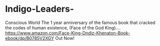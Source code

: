 # Indigo-Leaders-
Conscious World 
The 1 year anniversary of the famous book that cracked the codes of human existence,
(Face of the God King)…. https://www.amazon.com/Face-King-Dndiz-Khenaton-Book-ebook/dp/B0785V2XGY
Out Now!
